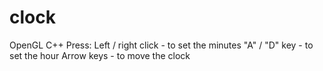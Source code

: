 # clock
OpenGL C++
Press:
Left / right click - to set the minutes
"A" / "D" key - to set the hour
Arrow keys - to move the clock
